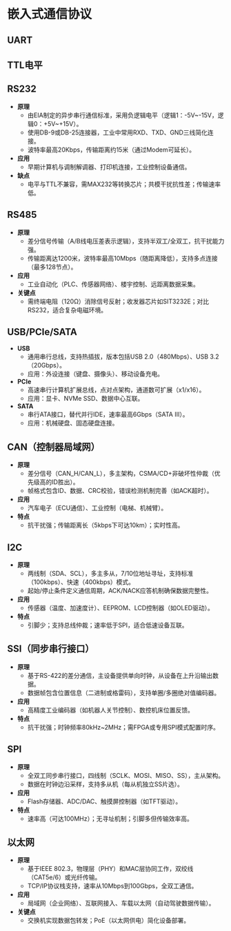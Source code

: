 # 嵌入式通信协议

## UART

## TTL电平


## **RS232**
- **原理**  
  - 由EIA制定的异步串行通信标准，采用负逻辑电平（逻辑1：-5V~-15V，逻辑0：+5V~+15V）。  
  - 使用DB-9或DB-25连接器，工业中常用RXD、TXD、GND三线简化连接。  
  - 波特率最高20Kbps，传输距离约15米（通过Modem可延长）。  
- **应用**  
  - 早期计算机与调制解调器、打印机连接，工业控制设备通信。  
- **缺点**  
  - 电平与TTL不兼容，需MAX232等转换芯片；共模干扰抗性差；传输速率低。


## **RS485**
- **原理**  
  - 差分信号传输（A/B线电压差表示逻辑），支持半双工/全双工，抗干扰能力强。  
  - 传输距离达1200米，波特率最高10Mbps（随距离降低），支持多点连接（最多128节点）。  
- **应用**  
  - 工业自动化（PLC、传感器网络）、楼宇控制、远距离数据采集。  
- **关键点**  
  - 需终端电阻（120Ω）消除信号反射；收发器芯片如SIT3232E；对比RS232，适合复杂电磁环境。



## **USB/PCIe/SATA**
- **USB**  
  - 通用串行总线，支持热插拔，版本包括USB 2.0（480Mbps）、USB 3.2（20Gbps）。  
  - 应用：外设连接（键盘、摄像头）、移动设备充电。  
- **PCIe**  
  - 高速串行计算机扩展总线，点对点架构，通道数可扩展（x1/x16）。  
  - 应用：显卡、NVMe SSD、数据中心互联。  
- **SATA**  
  - 串行ATA接口，替代并行IDE，速率最高6Gbps（SATA III）。  
  - 应用：机械硬盘、固态硬盘连接。

## **CAN（控制器局域网）**
- **原理**  
  - 差分信号（CAN_H/CAN_L），多主架构，CSMA/CD+非破坏性仲裁（优先级高的ID胜出）。  
  - 帧格式包含ID、数据、CRC校验，错误检测机制完善（如ACK超时）。  
- **应用**  
  - 汽车电子（ECU通信）、工业控制（电梯、机械臂）。  
- **特点**  
  - 抗干扰强；传输距离长（5kbps下可达10km）；实时性高。

## **I2C**
- **原理**  
  - 两线制（SDA、SCL），多主多从，7/10位地址寻址，支持标准（100kbps）、快速（400kbps）模式。  
  - 起始/停止条件定义通信周期，ACK/NACK应答机制确保数据完整性。  
- **应用**  
  - 传感器（温度、加速度计）、EEPROM、LCD控制器（如OLED驱动）。  
- **特点**  
  - 引脚少；支持总线仲裁；速率低于SPI，适合低速设备互联。


## **SSI（同步串行接口）**
- **原理**  
  - 基于RS-422的差分通信，主设备提供单向时钟，从设备在上升沿输出数据。  
  - 数据帧包含位置信息（二进制或格雷码），支持单圈/多圈绝对值编码器。  
- **应用**  
  - 高精度工业编码器（如机器人关节控制）、数控机床位置反馈。  
- **特点**  
  - 抗干扰强；时钟频率80kHz~2MHz；需FPGA或专用SPI模式配置时序。

## **SPI**
- **原理**  
  - 全双工同步串行接口，四线制（SCLK、MOSI、MISO、SS），主从架构。  
  - 数据在时钟边沿采样，支持多从机（每从机独立SS片选）。  
- **应用**  
  - Flash存储器、ADC/DAC、触摸屏控制器（如TFT驱动）。  
- **特点**  
  - 速率高（可达100MHz）；无寻址机制；引脚多但传输效率高。



## **以太网**
- **原理**  
  - 基于IEEE 802.3，物理层（PHY）和MAC层协同工作，双绞线（CAT5e/6）或光纤传输。  
  - TCP/IP协议栈支持，速率从10Mbps到100Gbps，全双工通信。  
- **应用**  
  - 局域网（企业网络）、互联网接入、车载以太网（自动驾驶数据传输）。  
- **关键点**  
  - 交换机实现数据包转发；PoE（以太网供电）简化设备部署。



